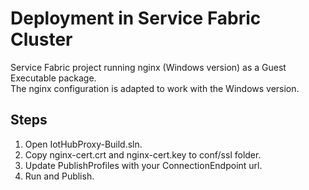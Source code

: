 # Deployment in Service Fabric Cluster

Service Fabric project running nginx (Windows version) as a Guest Executable package.  
The nginx configuration is adapted to work with the Windows version.

## Steps

1. Open IotHubProxy-Build.sln.
2. Copy nginx-cert.crt and nginx-cert.key to conf/ssl folder.
3. Update PublishProfiles with your ConnectionEndpoint url.
4. Run and Publish.